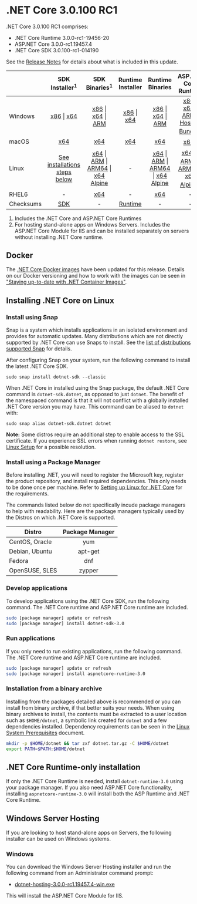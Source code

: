 # .NET Core 3.0.100 RC1

.NET Core 3.0.100 RC1 comprises:

* .NET Core Runtime 3.0.0-rc1-19456-20
* ASP.NET Core 3.0.0-rc1.19457.4
* .NET Core SDK 3.0.100-rc1-014190

See the [Release Notes](https://github.com/dotnet/core/blob/master/release-notes/3.0/preview/3.0.0-rc1.md) for details about what is included in this update.

|           | SDK Installer<sup>1</sup>                        | SDK Binaries<sup>1</sup>                 | Runtime Installer                                        | Runtime Binaries                                 | ASP.NET Core Runtime           |
| --------- | :------------------------------------------:     | :----------------------:                 | :---------------------------:                            | :-------------------------:                      | :-----------------:            |
| Windows   | [x86][dotnet-sdk-win-x86.exe] \| [x64][dotnet-sdk-win-x64.exe] | [x86][dotnet-sdk-win-x86.zip] \| [x64][dotnet-sdk-win-x64.zip] \| [ARM][dotnet-sdk-win-arm.zip] | [x86][dotnet-runtime-win-x86.exe] \| [x64][dotnet-runtime-win-x64.exe] | [x86][dotnet-runtime-win-x86.zip] \| [x64][dotnet-runtime-win-x64.zip] \| [ARM][dotnet-runtime-win-arm.zip] | [x86][aspnetcore-runtime-win-x86.exe] \| [x64][aspnetcore-runtime-win-x64.exe] \| [ARM][aspnetcore-runtime-win-arm.zip] \| <br> [Hosting Bundle][dotnet-hosting-win.exe]<sup>2</sup> |
| macOS     | [x64][dotnet-sdk-osx-x64.pkg]  | [x64][dotnet-sdk-osx-x64.tar.gz]     | [x64][dotnet-runtime-osx-x64.pkg] | [x64][dotnet-runtime-osx-x64.tar.gz] | [x64][aspnetcore-runtime-osx-x64.tar.gz]<sup>1</sup>
| Linux     | [See installations steps below][linux-install]   | [x64][dotnet-sdk-linux-x64.tar.gz] \| [ARM][dotnet-sdk-linux-arm.tar.gz] \| [ARM64][dotnet-sdk-linux-arm64.tar.gz] \| [x64 Alpine][dotnet-sdk-linux-musl-x64.tar.gz] | - | [x64][dotnet-runtime-linux-x64.tar.gz] \| [ARM][dotnet-runtime-linux-arm.tar.gz] \| [ARM64][dotnet-runtime-linux-arm64.tar.gz] \| [x64 Alpine][dotnet-runtime-linux-musl-x64.tar.gz] | [x64][aspnetcore-runtime-linux-x64.tar.gz]<sup>1</sup>  \| [ARM][aspnetcore-runtime-linux-arm.tar.gz]<sup>1</sup> \| [ARM64][aspnetcore-runtime-linux-arm64.tar.gz] \| [x64 Alpine][aspnetcore-runtime-linux-musl-x64.tar.gz]<sup>1</sup> |
| RHEL6     | -                                                | [x64][dotnet-sdk-rhel.6-x64.tar.gz]                    | -                                                        | [x64][dotnet-runtime-rhel.6-x64.tar.gz] | - |
| Checksums | [SDK][checksums]                             | -                                        | [Runtime][checksums]                             | - | - |

1. Includes the .NET Core and ASP.NET Core Runtimes
2. For hosting stand-alone apps on Windows Servers. Includes the ASP.NET Core Module for IIS and can be installed separately on servers without installing .NET Core runtime.

## Docker

The [.NET Core Docker images](https://hub.docker.com/r/microsoft/dotnet/) have been updated for this release. Details on our Docker versioning and how to work with the images can be seen in ["Staying up-to-date with .NET Container Images"](https://devblogs.microsoft.com/dotnet/staying-up-to-date-with-net-container-images/).

## Installing .NET Core on Linux

### Install using Snap

Snap is a system which installs applications in an isolated environment and provides for automatic updates. Many distributions which are not directly supported by .NET Core can use Snaps to install. See the [list of distributions supported Snap](https://docs.snapcraft.io/installing-snapd/6735) for details.

After configuring Snap on your system, run the following command to install the latest .NET Core SDK.

`sudo snap install dotnet-sdk --classic`

When .NET Core in installed using the Snap package, the default .NET Core command is `dotnet-sdk.dotnet`, as opposed to just `dotnet`. The benefit of the namespaced command is that it will not conflict with a globally installed .NET Core version you may have. This command can be aliased to `dotnet` with:

`sudo snap alias dotnet-sdk.dotnet dotnet`

**Note:** Some distros require an additional step to enable access to the SSL certificate. If you experience SSL errors when running `dotnet restore`, see [Linux Setup](https://github.com/dotnet/core/blob/master/Documentation/linux-setup.md) for a possible resolution.

### Install using a Package Manager

Before installing .NET, you will need to register the Microsoft key, register the product repository, and install required dependencies. This only needs to be done once per machine. Refer to [Setting up Linux for .NET Core][linux-setup] for the requirements.

The commands listed below do not specifically incude package managers to help with readability. Here are the package managers typically used by the Distros on which .NET Core is supported.

| Distro | Package Manager  |
| ---             | :----:  |
| CentOS, Oracle  | yum     |
| Debian, Ubuntu  | apt-get |
| Fedora          | dnf     |
| OpenSUSE, SLES  | zypper  |

### Develop applications

To develop applications using the .NET Core SDK, run the following command. The .NET Core runtime and ASP.NET Core runtime are included.

```bash
sudo [package manager] update or refresh
sudo [package manager] install dotnet-sdk-3.0
```

### Run applications

If you only need to run existing applications, run the following command. The .NET Core runtime and ASP.NET Core runtime are included.

```bash
sudo [package manager] update or refresh
sudo [package manager] install aspnetcore-runtime-3.0
```

### Installation from a binary archive

Installing from the packages detailed above is recommended or you can install from binary archive, if that better suits your needs. When using binary archives to install, the contents must be extracted to a user location such as `$HOME/dotnet`, a symbolic link created for `dotnet` and a few dependencies installed. Dependency requirements can be seen in the [Linux System Prerequisites](https://github.com/dotnet/core/blob/master/Documentation/linux-prereqs.md) document.

```bash
mkdir -p $HOME/dotnet && tar zxf dotnet.tar.gz -C $HOME/dotnet
export PATH=$PATH:$HOME/dotnet
```

## .NET Core Runtime-only installation

If only the .NET Core Runtime is needed, install `dotnet-runtime-3.0` using your package manager. If you also need ASP.NET Core functionality, installing `aspnetcore-runtime-3.0` will install both the ASP Runtime and .NET Core Runtime.

## Windows Server Hosting

If you are looking to host stand-alone apps on Servers, the following installer can be used on Windows systems.

### Windows

You can download the Windows Server Hosting installer and run the following command from an Administrator command prompt:

* [dotnet-hosting-3.0.0-rc1.19457.4-win.exe][dotnet-hosting-win.exe]

This will install the ASP.NET Core Module for IIS.

[blob-runtime]: https://dotnetcli.blob.core.windows.net/dotnet/Runtime/
[blob-sdk]: https://dotnetcli.blob.core.windows.net/dotnet/Sdk/
[release-notes]: https://github.com/dotnet/core/blob/master/release-notes/3.0/preview/3.0.0-rc1.md

[//]: # ( Runtime 3.0.0-rc1-19456-20)
[dotnet-apphost-pack-x64.deb]: https://download.visualstudio.microsoft.com/download/pr/89570818-e9d7-4fd4-9294-9cefb961b4a1/c27f37b6e49974e52fcca3df1cc67de2/dotnet-apphost-pack-3.0.0-rc1-19456-20-x64.deb
[dotnet-apphost-pack-x64.rpm]: https://download.visualstudio.microsoft.com/download/pr/ee59eeb8-096e-4240-a77f-6740f3a2b3d5/488007e8860a0f57210b5fda20f0fb5c/dotnet-apphost-pack-3.0.0-rc1-19456-20-x64.rpm
[dotnet-host-x64.deb]: https://download.visualstudio.microsoft.com/download/pr/ae53cfed-94d3-4078-aa32-10dd16bfe3fa/89868caf9123d393e815d196e6656d92/dotnet-host-3.0.0-rc1-19456-20-x64.deb
[dotnet-host-x64.rpm]: https://download.visualstudio.microsoft.com/download/pr/6041b5bb-da62-4e25-b298-c89cc41e079e/f8d1fd691b9e66fe0ca5b82a0716930a/dotnet-host-3.0.0-rc1-19456-20-x64.rpm
[dotnet-hostfxr-x64.deb]: https://download.visualstudio.microsoft.com/download/pr/3d853a76-4e0c-4eb9-a851-b2145ee2c53f/ecf53f04c9c8716e01fc8d069a5d3b72/dotnet-hostfxr-3.0.0-rc1-19456-20-x64.deb
[dotnet-hostfxr-x64.rpm]: https://download.visualstudio.microsoft.com/download/pr/d08b2f78-2266-47ad-a799-fdb6e454d59c/c5a0e7c4ebd46ee0947e5a5ec99dbab6/dotnet-hostfxr-3.0.0-rc1-19456-20-x64.rpm
[dotnet-hosting-win.exe]: https://download.visualstudio.microsoft.com/download/pr/dd166010-f2af-4f48-9099-c2a8ef2aecd4/b12863ae56d58c2acb453225e06c69b3/dotnet-hosting-3.0.0-rc1.19457.4-win.exe
[dotnet-runtime-linux-arm.tar.gz]: https://download.visualstudio.microsoft.com/download/pr/5c2c453a-e032-486a-968b-7ffe40fd936a/55663cb415162575b069059675c008ab/dotnet-runtime-3.0.0-rc1-19456-20-linux-arm.tar.gz
[dotnet-runtime-linux-arm64.tar.gz]: https://download.visualstudio.microsoft.com/download/pr/406cf025-8333-4f8c-8c0c-6b46c96762a0/dfde31a9f20ef36a2d00abb4060f9220/dotnet-runtime-3.0.0-rc1-19456-20-linux-arm64.tar.gz
[dotnet-runtime-linux-musl-x64.tar.gz]: https://download.visualstudio.microsoft.com/download/pr/30782477-d2ab-4b8e-a286-45b9e984667c/a8b8eb519fd35cdbafeb8f207bdb9474/dotnet-runtime-3.0.0-rc1-19456-20-linux-musl-x64.tar.gz
[dotnet-runtime-linux-x64.tar.gz]: https://download.visualstudio.microsoft.com/download/pr/f31ff1f4-2d1f-4904-aaec-1e6da1e20390/9da05fe5c414307ef0bf95b1ae330924/dotnet-runtime-3.0.0-rc1-19456-20-linux-x64.tar.gz
[dotnet-runtime-osx-x64.pkg]: https://download.visualstudio.microsoft.com/download/pr/ea6e19c6-7d19-4e7a-aecc-51eb67c87ac7/5d58c5eedbf3ace4274e813d991be628/dotnet-runtime-3.0.0-rc1-19456-20-osx-x64.pkg
[dotnet-runtime-osx-x64.tar.gz]: https://download.visualstudio.microsoft.com/download/pr/2c808009-0ac2-4614-827e-e521873e097d/4859fcad472817c5befc500e01a49be8/dotnet-runtime-3.0.0-rc1-19456-20-osx-x64.tar.gz
[dotnet-runtime-rhel.6-x64.tar.gz]: https://download.visualstudio.microsoft.com/download/pr/8ee775d6-0e77-4557-8b0d-be9c2a713ac6/52ce6cb274fd0d71ec827abc62bea046/dotnet-runtime-3.0.0-rc1-19456-20-rhel.6-x64.tar.gz
[dotnet-runtime-win-arm.zip]: https://download.visualstudio.microsoft.com/download/pr/14ee3b74-7452-4737-b753-51cb5c2f4bc7/50e6451058272f67a34be8eb43a56e6b/dotnet-runtime-3.0.0-rc1-19456-20-win-arm.zip
[dotnet-runtime-win-x64.exe]: https://download.visualstudio.microsoft.com/download/pr/84f82674-73e8-408c-b29a-988f7ffe7ef6/8fd9c7c5f8b2518401167e53d2705a37/dotnet-runtime-3.0.0-rc1-19456-20-win-x64.exe
[dotnet-runtime-win-x64.zip]: https://download.visualstudio.microsoft.com/download/pr/8691fde3-55fc-46f4-8323-2d57e0cc7c53/a3c9fa0de0e3608e44ed3d0ffdc3ca94/dotnet-runtime-3.0.0-rc1-19456-20-win-x64.zip
[dotnet-runtime-win-x86.exe]: https://download.visualstudio.microsoft.com/download/pr/57f3a4af-5fef-4dc3-8abf-5c5d9fb73b07/19f2a1452f0cb0802ef7d05254ee2618/dotnet-runtime-3.0.0-rc1-19456-20-win-x86.exe
[dotnet-runtime-win-x86.zip]: https://download.visualstudio.microsoft.com/download/pr/aac84824-a146-4083-94d7-a4623f6e0276/d844fdc71427b8703b11ba683c88305a/dotnet-runtime-3.0.0-rc1-19456-20-win-x86.zip
[dotnet-runtime-x64.deb]: https://download.visualstudio.microsoft.com/download/pr/edfe9bce-8911-46e7-9ed3-5a7cface108d/66a8bd39eff06ead2a2c73f36ed90a17/dotnet-runtime-3.0.0-rc1-19456-20-x64.deb
[dotnet-runtime-x64.rpm]: https://download.visualstudio.microsoft.com/download/pr/08241a6b-d96a-4e5a-884f-9cfdc77df116/9917cd10738abcc3bb29436574d4ac76/dotnet-runtime-3.0.0-rc1-19456-20-x64.rpm
[dotnet-runtime-deps-centos.7-x64.rpm]: https://download.visualstudio.microsoft.com/download/pr/29e9f057-7568-4df9-9a1b-1e840d196773/41f32a4125cbfc122ef65a84866c27df/dotnet-runtime-deps-3.0.0-rc1-19456-20-centos.7-x64.rpm
[dotnet-runtime-deps-fedora.27-x64.rpm]: https://download.visualstudio.microsoft.com/download/pr/d0bfc23a-0d33-4f05-ae87-e99903180cda/ae3b8c1042223156618986dc4c7a79e6/dotnet-runtime-deps-3.0.0-rc1-19456-20-fedora.27-x64.rpm
[dotnet-runtime-deps-opensuse.42-x64.rpm]: https://download.visualstudio.microsoft.com/download/pr/1ce5911a-8dad-445d-9dd8-d0fd43977222/c349792f7612e2204b534a409f6a9012/dotnet-runtime-deps-3.0.0-rc1-19456-20-opensuse.42-x64.rpm
[dotnet-runtime-deps-oraclelinux.7-x64.rpm]: https://download.visualstudio.microsoft.com/download/pr/615ba113-0592-4426-9730-c0c832316c23/6fc48e58d932a71e0c704358018ffde9/dotnet-runtime-deps-3.0.0-rc1-19456-20-oraclelinux.7-x64.rpm
[dotnet-runtime-deps-rhel.7-x64.rpm]: https://download.visualstudio.microsoft.com/download/pr/4c82ab53-0bd8-4f16-8b86-5d61daffdb9f/648462970d7bb241d7aca52ec5503c80/dotnet-runtime-deps-3.0.0-rc1-19456-20-rhel.7-x64.rpm
[dotnet-runtime-deps-sles.12-x64.rpm]: https://download.visualstudio.microsoft.com/download/pr/ae7d8c1c-3800-4be0-9098-7f6f4b633fc2/b6ee728d89856858eb8e0fb0abd24703/dotnet-runtime-deps-3.0.0-rc1-19456-20-sles.12-x64.rpm
[dotnet-runtime-deps-x64.deb]: https://download.visualstudio.microsoft.com/download/pr/04881b4d-6976-4cc9-9048-460f48ea8b52/05a454dfd4d1da29ef183ff7fd36332c/dotnet-runtime-deps-3.0.0-rc1-19456-20-x64.deb
[dotnet-targeting-pack-x64.deb]: https://download.visualstudio.microsoft.com/download/pr/203f9489-18f5-4236-868d-faf821f4195c/0227368d71addf36cfbe7fb25444ff87/dotnet-targeting-pack-3.0.0-rc1-19456-20-x64.deb
[dotnet-targeting-pack-x64.rpm]: https://download.visualstudio.microsoft.com/download/pr/f3aed7cd-838b-43a6-8442-0fc5528bc1fa/0f5a233447763101472f4695ba3f3728/dotnet-targeting-pack-3.0.0-rc1-19456-20-x64.rpm
[netstandard-targeting-pack-osx-x64.pkg]: https://download.visualstudio.microsoft.com/download/pr/668ce5f8-99a0-42d4-b002-289e7faac539/fc61ec6e4059af4e8561425b4a9e3f34/netstandard-targeting-pack-2.1.0-rc1-19456-20-osx-x64.pkg
[netstandard-targeting-pack-x64.deb]: https://download.visualstudio.microsoft.com/download/pr/678eb2ff-4970-4612-bec0-bd43840bb76d/3396523a99feea58ccb3dfde9761a476/netstandard-targeting-pack-2.1.0-rc1-19456-20-x64.deb
[netstandard-targeting-pack-x64.rpm]: https://download.visualstudio.microsoft.com/download/pr/cbb56871-851e-45bc-a8e0-bd36524244ad/3defb6516e3dcacca11f5d0d7fa5d1a6/netstandard-targeting-pack-2.1.0-rc1-19456-20-x64.rpm
[windowsdesktop-runtime-win-x64.exe]: https://download.visualstudio.microsoft.com/download/pr/0f6a4264-38d3-4fd3-bd79-a5ae365963ad/56f0f5fd0c47984447c8355e686da831/windowsdesktop-runtime-3.0.0-rc1-19456-20-win-x64.exe
[windowsdesktop-runtime-win-x86.exe]: https://download.visualstudio.microsoft.com/download/pr/637f32e9-9c56-4e5e-b326-1fe0e7a83f2d/681e986915a6aa8070c1a3589fd70f8a/windowsdesktop-runtime-3.0.0-rc1-19456-20-win-x86.exe

[//]: # ( ASP 3.0.0-rc1.19457.4)
[aspnetcore-runtime-linux-arm.tar.gz]: https://download.visualstudio.microsoft.com/download/pr/c2a57c5e-2955-4815-a26d-591fc7273724/1c2de6c724adef9efb70b18d1fa72339/aspnetcore-runtime-3.0.0-rc1.19457.4-linux-arm.tar.gz
[aspnetcore-runtime-linux-arm64.tar.gz]: https://download.visualstudio.microsoft.com/download/pr/58745a66-c144-43d8-aa82-142e5b4f2c16/8cab4ce329f0c156a1d183991f6d3448/aspnetcore-runtime-3.0.0-rc1.19457.4-linux-arm64.tar.gz
[aspnetcore-runtime-linux-musl-x64.tar.gz]: https://download.visualstudio.microsoft.com/download/pr/60036637-9597-4155-a6dd-7c9f6646161d/a549badc03389af1bd96cd3ae781b151/aspnetcore-runtime-3.0.0-rc1.19457.4-linux-musl-x64.tar.gz
[aspnetcore-runtime-linux-x64.tar.gz]: https://download.visualstudio.microsoft.com/download/pr/32664ecb-9181-4b09-8543-e85abae5805e/227658f498f42e5d278f1e41d8f2bcba/aspnetcore-runtime-3.0.0-rc1.19457.4-linux-x64.tar.gz
[aspnetcore-runtime-osx-x64.tar.gz]: https://download.visualstudio.microsoft.com/download/pr/4d3e1e0d-114a-4cc1-b5d7-575b25ba6217/fe9447448c1cf2cd7d29438531714fdc/aspnetcore-runtime-3.0.0-rc1.19457.4-osx-x64.tar.gz
[aspnetcore-runtime-rh.rhel.7-x64.rpm]: https://download.visualstudio.microsoft.com/download/pr/4e2b870d-7ebd-441f-8eea-ff4d987ffccf/73cbb931c01adc6e7cd348b5478cc900/aspnetcore-runtime-3.0.0-rc1.19457.4-rh.rhel.7-x64.rpm
[aspnetcore-runtime-win-arm.zip]: https://download.visualstudio.microsoft.com/download/pr/4d0e94b4-5fe4-4fc5-ba1a-0e6f8db53a2b/999c0a734a5b05c936df5a1526b91f8f/aspnetcore-runtime-3.0.0-rc1.19457.4-win-arm.zip
[aspnetcore-runtime-win-x64.exe]: https://download.visualstudio.microsoft.com/download/pr/e8813915-1e31-438d-9544-4cb9e8ad2f8b/4ef958d6d5bd63e0203bc537adf4eabf/aspnetcore-runtime-3.0.0-rc1.19457.4-win-x64.exe
[aspnetcore-runtime-win-x64.zip]: https://download.visualstudio.microsoft.com/download/pr/306ab073-1b21-497b-ae42-5cc795c4e2d6/7a15ae462ee7d603bc2f6b19692abd11/aspnetcore-runtime-3.0.0-rc1.19457.4-win-x64.zip
[aspnetcore-runtime-win-x86.exe]: https://download.visualstudio.microsoft.com/download/pr/cba49d03-4b3d-4e11-8a59-3eaa35777ac5/3bf53e4d25798a8102f42958798ff694/aspnetcore-runtime-3.0.0-rc1.19457.4-win-x86.exe
[aspnetcore-runtime-win-x86.zip]: https://download.visualstudio.microsoft.com/download/pr/28707924-b17e-4c00-8e3b-322b44b5d209/b2861043c019ef165bfc5214580bf5b8/aspnetcore-runtime-3.0.0-rc1.19457.4-win-x86.zip
[aspnetcore-runtime-x64.deb]: https://download.visualstudio.microsoft.com/download/pr/c93b2f57-00d9-4e4f-85b9-af7358391b4f/ae897e85f63f502a6b2994b00dacbb71/aspnetcore-runtime-3.0.0-rc1.19457.4-x64.deb
[aspnetcore-runtime-x64.rpm]: https://download.visualstudio.microsoft.com/download/pr/cb972d1d-fb43-428f-9a4f-842ab8294f3d/f8f442d75484a37df811cda95dc17346/aspnetcore-runtime-3.0.0-rc1.19457.4-x64.rpm
[aspnetcore-targeting-pack.deb]: https://download.visualstudio.microsoft.com/download/pr/ba4d0236-d8d6-4362-bff8-8099e423b42c/219425842ab4758d33bbedc068aaabb4/aspnetcore-targeting-pack-3.0.0-rc1.19457.4.deb
[aspnetcore-targeting-pack.rpm]: https://download.visualstudio.microsoft.com/download/pr/7be78bb0-be61-4fda-94c9-1d0a71baa564/c3d2b7e18b4471083ff4e6ae7ae4e255/aspnetcore-targeting-pack-3.0.0-rc1.19457.4.rpm
[dotnet-hosting-win.exe]: https://download.visualstudio.microsoft.com/download/pr/dd166010-f2af-4f48-9099-c2a8ef2aecd4/b12863ae56d58c2acb453225e06c69b3/dotnet-hosting-3.0.0-rc1.19457.4-win.exe

[//]: # ( SDK 3.0.100-rc1-014190 )
[dotnet-sdk-linux-arm.tar.gz]: https://download.visualstudio.microsoft.com/download/pr/29f1b10f-758f-44fb-b14c-49833e5379aa/c259e43ccc84a77fdf4ab5feea6774b3/dotnet-sdk-3.0.100-rc1-014190-linux-arm.tar.gz
[dotnet-sdk-linux-arm64.tar.gz]: https://download.visualstudio.microsoft.com/download/pr/19cc5d2e-6794-401a-8b57-29a96cbf21b5/f1de24385a2b5a8fcbebab3af9ec07c4/dotnet-sdk-3.0.100-rc1-014190-linux-arm64.tar.gz
[dotnet-sdk-linux-musl-x64.tar.gz]: https://download.visualstudio.microsoft.com/download/pr/8dc8c097-42c9-4f29-ae72-90a32853fc91/a29f57092596e7e4a569ed692529dd27/dotnet-sdk-3.0.100-rc1-014190-linux-musl-x64.tar.gz
[dotnet-sdk-linux-x64.tar.gz]: https://download.visualstudio.microsoft.com/download/pr/b81a2bd3-a8a4-4c7e-bd69-030f412ff7b4/3fc5f2c0481313daf2e18c348362ff3f/dotnet-sdk-3.0.100-rc1-014190-linux-x64.tar.gz
[dotnet-sdk-osx-x64.pkg]: https://download.visualstudio.microsoft.com/download/pr/fa3375a4-e275-4730-ac9c-7521ebd53e0b/f911765e7fa24c37153ab11f453db756/dotnet-sdk-3.0.100-rc1-014190-osx-x64.pkg
[dotnet-sdk-osx-x64.tar.gz]: https://download.visualstudio.microsoft.com/download/pr/33d9625e-88ba-4854-817b-81e436c2cbab/81084c2a1c8b6d5749ea98c19aca7fc6/dotnet-sdk-3.0.100-rc1-014190-osx-x64.tar.gz
[dotnet-sdk-rhel.6-x64.tar.gz]: https://download.visualstudio.microsoft.com/download/pr/2c907fd7-74da-4552-bdd2-9fb0338335bc/999f25064eb476385a893f138503c9ac/dotnet-sdk-3.0.100-rc1-014190-rhel.6-x64.tar.gz
[dotnet-sdk-win-arm.zip]: https://download.visualstudio.microsoft.com/download/pr/9b1b3f16-463c-48f5-b6a8-395d2c48d144/afb7c0cbe4c8e97d032ae3ea8a5e7e7a/dotnet-sdk-3.0.100-rc1-014190-win-arm.zip
[dotnet-sdk-win-x64.exe]: https://download.visualstudio.microsoft.com/download/pr/1dc9d885-52a1-4dec-8e08-2ed214292057/f383194c854a787a4c96403b72ceb738/dotnet-sdk-3.0.100-rc1-014190-win-x64.exe
[dotnet-sdk-win-x64.zip]: https://download.visualstudio.microsoft.com/download/pr/10927870-88e5-4b7d-9a5b-1a7cb46a98c0/c17f892b315e5f44052c30cd2eb21023/dotnet-sdk-3.0.100-rc1-014190-win-x64.zip
[dotnet-sdk-win-x86.exe]: https://download.visualstudio.microsoft.com/download/pr/033aee99-976e-4c8b-ac57-6dd0d1c3f9de/dd83cb8577c32a40a54d904bbda2dc57/dotnet-sdk-3.0.100-rc1-014190-win-x86.exe
[dotnet-sdk-win-x86.zip]: https://download.visualstudio.microsoft.com/download/pr/5b08880a-938d-47a9-88c2-5a4a54e7c405/8180a0c22018c01be4dadf72e5cfb269/dotnet-sdk-3.0.100-rc1-014190-win-x86.zip
[dotnet-sdk-x64.deb]: https://download.visualstudio.microsoft.com/download/pr/545d7ba2-0e87-4117-9556-4e518cf32d91/8291e4e4e32b5d9bf1c4bd0cdea5eb5c/dotnet-sdk-3.0.100-rc1-014190-x64.deb
[dotnet-sdk-x64.rpm]: https://download.visualstudio.microsoft.com/download/pr/13f17368-89a4-41c6-beb4-9da9be2eb581/b836bf1402bba510c7fb8cf2afce3473/dotnet-sdk-3.0.100-rc1-014190-x64.rpm

[checksums]: https://dotnetcli.blob.core.windows.net/dotnet/checksums/3.0.0-rc1-sha.txt

[linux-install]: https://www.microsoft.com/net/download/linux
[linux-setup]: https://github.com/dotnet/core/blob/master/Documentation/linux-setup.md

[dotnet-blog]: https://devblogs.microsoft.com/dotnet/
